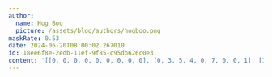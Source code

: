 ```yaml
---
author:
  name: Hog Boo
  picture: /assets/blog/authors/hogboo.png
maskRate: 0.53
date: 2024-06-20T08:00:02.267010
id: 18ee6f8e-2edb-11ef-9f85-c95db626c0e3
content: '[[0, 0, 0, 0, 0, 0, 0, 0, 0], [0, 3, 5, 4, 0, 7, 0, 0, 1], [1, 0, 0, 6, 5, 0, 3, 0, 9], [9, 0, 4, 0, 8, 0, 0, 3, 7], [2, 0, 0, 0, 4, 3, 0, 0, 8], [0, 8, 0, 0, 2, 9, 1, 0, 4], [4, 2, 0, 0, 6, 5, 0, 0, 0], [8, 0, 0, 9, 0, 1, 5, 4, 2], [5, 1, 9, 0, 3, 4, 0, 0, 0]]'
---
```

